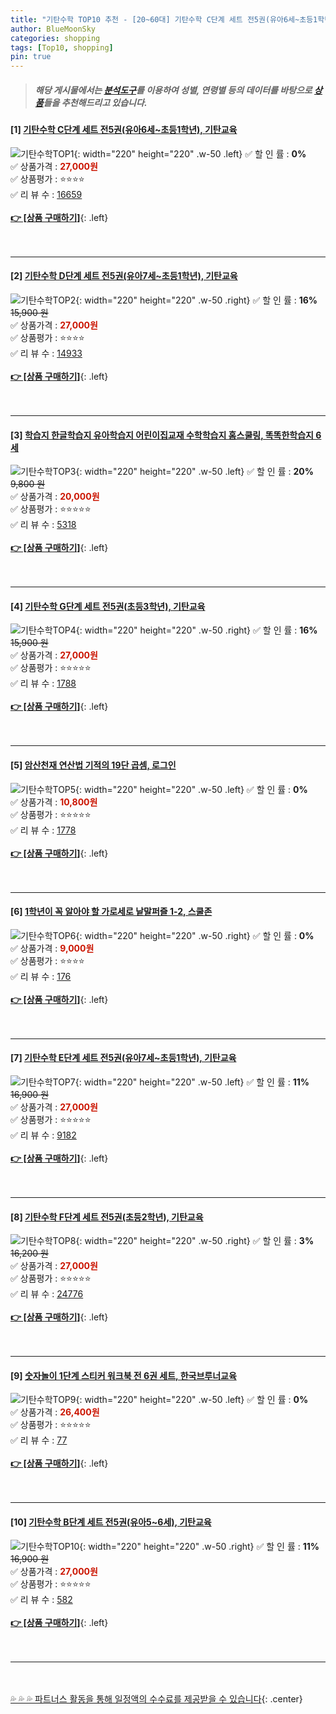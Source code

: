 ```yaml
---
title: "기탄수학 TOP10 추천 - [20~60대] 기탄수학 C단계 세트 전5권(유아6세~초등1학년), 기탄교육"
author: BlueMoonSky
categories: shopping
tags: [Top10, shopping]
pin: true
---
```


> ##### 해당 게시물에서는 [**분석도구**](https://itemscout.io/)를 이용하여 **성별**, **연령별** 등의 데이터를 바탕으로 [**상품**](https://link.coupang.com/a/baae76)들을 추천해드리고 있습니다.

#### [1] [기탄수학 C단계 세트 전5권(유아6세~초등1학년), 기탄교육](https://link.coupang.com/re/AFFSDP?lptag=AF5964186&subid=bluemoonsky6999&pageKey=1274189&traceid=V0-153&itemId=276791398&vendorItemId=3006997890)
![기탄수학TOP1](https://thumbnail6.coupangcdn.com/thumbnails/remote/230x230ex/image/retail/images/1269978983910579-43339160-6fe4-46f9-b69b-a74a8341ec01.jpg){: width="220" height="220" .w-50 .left}
✅ 할 인 률 : **0%** <br>
✅ 상품가격 : <span style="color:#cb1400"> **27,000원** </span><br>
✅ 상품평가 : ⭐⭐⭐⭐<br>
✅ 리 뷰 수 : [16659](https://link.coupang.com/re/AFFSDP?lptag=AF5964186&subid=bluemoonsky6999&pageKey=1274189&traceid=V0-153&itemId=276791398&vendorItemId=3006997890)<br>
<br>
[**👉  [상품 구매하기]**](https://link.coupang.com/re/AFFSDP?lptag=AF5964186&subid=bluemoonsky6999&pageKey=1274189&traceid=V0-153&itemId=276791398&vendorItemId=3006997890){: .left}
<br>
<br>
<br>

***

#### [2] [기탄수학 D단계 세트 전5권(유아7세~초등1학년), 기탄교육](https://link.coupang.com/re/AFFSDP?lptag=AF5964186&subid=bluemoonsky6999&pageKey=1274189&traceid=V0-153&itemId=21999044&vendorItemId=3006997893)
![기탄수학TOP2](https://thumbnail6.coupangcdn.com/thumbnails/remote/230x230ex/image/retail/images/2702826535872047-8ac7b804-3785-449e-9caf-58dabf30deec.jpg){: width="220" height="220" .w-50 .right}
✅ 할 인 률 : **16%** ~~<del class="base-price"> 15,900  </del>원~~<br>
✅ 상품가격 : <span style="color:#cb1400"> **27,000원** </span><br>
✅ 상품평가 : ⭐⭐⭐⭐<br>
✅ 리 뷰 수 : [14933](https://link.coupang.com/re/AFFSDP?lptag=AF5964186&subid=bluemoonsky6999&pageKey=1274189&traceid=V0-153&itemId=21999044&vendorItemId=3006997893)<br>
<br>
[**👉  [상품 구매하기]**](https://link.coupang.com/re/AFFSDP?lptag=AF5964186&subid=bluemoonsky6999&pageKey=1274189&traceid=V0-153&itemId=21999044&vendorItemId=3006997893){: .left}
<br>
<br>
<br>

***

#### [3] [학습지 한글학습지 유아학습지 어린이집교재 수학학습지 홈스쿨링, 똑똑한학습지 6세](https://link.coupang.com/re/AFFSDP?lptag=AF5964186&subid=bluemoonsky6999&pageKey=1370118809&traceid=V0-153&itemId=2402572389&vendorItemId=70397425032)
![기탄수학TOP3](https://thumbnail10.coupangcdn.com/thumbnails/remote/230x230ex/image/vendor_inventory/bddc/8e1298b36e06bbb3812057452ff37320e8c88c0b2ff286743be2cf28c99b.jpg){: width="220" height="220" .w-50 .left}
✅ 할 인 률 : **20%** ~~<del class="base-price"> 9,800  </del>원~~<br>
✅ 상품가격 : <span style="color:#cb1400"> **20,000원** </span><br>
✅ 상품평가 : ⭐⭐⭐⭐⭐<br>
✅ 리 뷰 수 : [5318](https://link.coupang.com/re/AFFSDP?lptag=AF5964186&subid=bluemoonsky6999&pageKey=1370118809&traceid=V0-153&itemId=2402572389&vendorItemId=70397425032)<br>
<br>
[**👉  [상품 구매하기]**](https://link.coupang.com/re/AFFSDP?lptag=AF5964186&subid=bluemoonsky6999&pageKey=1370118809&traceid=V0-153&itemId=2402572389&vendorItemId=70397425032){: .left}
<br>
<br>
<br>

***

#### [4] [기탄수학 G단계 세트 전5권(초등3학년), 기탄교육](https://link.coupang.com/re/AFFSDP?lptag=AF5964186&subid=bluemoonsky6999&pageKey=1274189&traceid=V0-153&itemId=5841237&vendorItemId=3006997897)
![기탄수학TOP4](https://thumbnail8.coupangcdn.com/thumbnails/remote/230x230ex/image/retail/images/4009492359272017-4e925bd3-1cbe-46f2-9b12-f0651e8e1c7e.jpg){: width="220" height="220" .w-50 .right}
✅ 할 인 률 : **16%** ~~<del class="base-price"> 15,900  </del>원~~<br>
✅ 상품가격 : <span style="color:#cb1400"> **27,000원** </span><br>
✅ 상품평가 : ⭐⭐⭐⭐⭐<br>
✅ 리 뷰 수 : [1788](https://link.coupang.com/re/AFFSDP?lptag=AF5964186&subid=bluemoonsky6999&pageKey=1274189&traceid=V0-153&itemId=5841237&vendorItemId=3006997897)<br>
<br>
[**👉  [상품 구매하기]**](https://link.coupang.com/re/AFFSDP?lptag=AF5964186&subid=bluemoonsky6999&pageKey=1274189&traceid=V0-153&itemId=5841237&vendorItemId=3006997897){: .left}
<br>
<br>
<br>

***

#### [5] [암산천재 연산법 기적의 19단 곱셈, 로그인](https://link.coupang.com/re/AFFSDP?lptag=AF5964186&subid=bluemoonsky6999&pageKey=7455653778&traceid=V0-153&itemId=19420841310&vendorItemId=86532343757)
![기탄수학TOP5](https://thumbnail10.coupangcdn.com/thumbnails/remote/230x230ex/image/retail/images/2023/07/10/11/3/90aa7504-5678-40a2-ba52-142f7b31025a.jpg){: width="220" height="220" .w-50 .left}
✅ 할 인 률 : **0%** <br>
✅ 상품가격 : <span style="color:#cb1400"> **10,800원** </span><br>
✅ 상품평가 : ⭐⭐⭐⭐⭐<br>
✅ 리 뷰 수 : [1778](https://link.coupang.com/re/AFFSDP?lptag=AF5964186&subid=bluemoonsky6999&pageKey=7455653778&traceid=V0-153&itemId=19420841310&vendorItemId=86532343757)<br>
<br>
[**👉  [상품 구매하기]**](https://link.coupang.com/re/AFFSDP?lptag=AF5964186&subid=bluemoonsky6999&pageKey=7455653778&traceid=V0-153&itemId=19420841310&vendorItemId=86532343757){: .left}
<br>
<br>
<br>

***

#### [6] [1학년이 꼭 알아야 할 가로세로 낱말퍼즐 1-2, 스쿨존](https://link.coupang.com/re/AFFSDP?lptag=AF5964186&subid=bluemoonsky6999&pageKey=1093672307&traceid=V0-153&itemId=2050488893&vendorItemId=70049809921)
![기탄수학TOP6](https://thumbnail7.coupangcdn.com/thumbnails/remote/230x230ex/image/vendor_inventory/0ea8/9a704d4f6c24dd8e1114634b08286786ce56ff8c9594b4a97dc0decce67e.jpg){: width="220" height="220" .w-50 .right}
✅ 할 인 률 : **0%** <br>
✅ 상품가격 : <span style="color:#cb1400"> **9,000원** </span><br>
✅ 상품평가 : ⭐⭐⭐⭐<br>
✅ 리 뷰 수 : [176](https://link.coupang.com/re/AFFSDP?lptag=AF5964186&subid=bluemoonsky6999&pageKey=1093672307&traceid=V0-153&itemId=2050488893&vendorItemId=70049809921)<br>
<br>
[**👉  [상품 구매하기]**](https://link.coupang.com/re/AFFSDP?lptag=AF5964186&subid=bluemoonsky6999&pageKey=1093672307&traceid=V0-153&itemId=2050488893&vendorItemId=70049809921){: .left}
<br>
<br>
<br>

***

#### [7] [기탄수학 E단계 세트 전5권(유아7세~초등1학년), 기탄교육](https://link.coupang.com/re/AFFSDP?lptag=AF5964186&subid=bluemoonsky6999&pageKey=1274189&traceid=V0-153&itemId=21997366&vendorItemId=3006997894)
![기탄수학TOP7](https://thumbnail7.coupangcdn.com/thumbnails/remote/230x230ex/image/retail/images/4009393248486774-0adb4a88-5944-4d1a-b93f-cdade3a7f312.jpg){: width="220" height="220" .w-50 .left}
✅ 할 인 률 : **11%** ~~<del class="base-price"> 16,900  </del>원~~<br>
✅ 상품가격 : <span style="color:#cb1400"> **27,000원** </span><br>
✅ 상품평가 : ⭐⭐⭐⭐⭐<br>
✅ 리 뷰 수 : [9182](https://link.coupang.com/re/AFFSDP?lptag=AF5964186&subid=bluemoonsky6999&pageKey=1274189&traceid=V0-153&itemId=21997366&vendorItemId=3006997894)<br>
<br>
[**👉  [상품 구매하기]**](https://link.coupang.com/re/AFFSDP?lptag=AF5964186&subid=bluemoonsky6999&pageKey=1274189&traceid=V0-153&itemId=21997366&vendorItemId=3006997894){: .left}
<br>
<br>
<br>

***

#### [8] [기탄수학 F단계 세트 전5권(초등2학년), 기탄교육](https://link.coupang.com/re/AFFSDP?lptag=AF5964186&subid=bluemoonsky6999&pageKey=1274189&traceid=V0-153&itemId=5540080&vendorItemId=3006997895)
![기탄수학TOP8](https://thumbnail6.coupangcdn.com/thumbnails/remote/230x230ex/image/retail/images/2703422275056612-43f84cd8-a971-4c33-8f63-5f24bb51df6b.jpg){: width="220" height="220" .w-50 .right}
✅ 할 인 률 : **3%** ~~<del class="base-price"> 16,200  </del>원~~<br>
✅ 상품가격 : <span style="color:#cb1400"> **27,000원** </span><br>
✅ 상품평가 : ⭐⭐⭐⭐⭐<br>
✅ 리 뷰 수 : [24776](https://link.coupang.com/re/AFFSDP?lptag=AF5964186&subid=bluemoonsky6999&pageKey=1274189&traceid=V0-153&itemId=5540080&vendorItemId=3006997895)<br>
<br>
[**👉  [상품 구매하기]**](https://link.coupang.com/re/AFFSDP?lptag=AF5964186&subid=bluemoonsky6999&pageKey=1274189&traceid=V0-153&itemId=5540080&vendorItemId=3006997895){: .left}
<br>
<br>
<br>

***

#### [9] [숫자놀이 1단계 스티커 워크북 전 6권 세트, 한국브루너교육](https://link.coupang.com/re/AFFSDP?lptag=AF5964186&subid=bluemoonsky6999&pageKey=7552739278&traceid=V0-153&itemId=19880800918&vendorItemId=86912178891)
![기탄수학TOP9](https://thumbnail7.coupangcdn.com/thumbnails/remote/230x230ex/image/vendor_inventory/6fc9/3fc2ac371947bac45cd702644a12f23520570f18a9c40d84badecea4faa7.jpg){: width="220" height="220" .w-50 .left}
✅ 할 인 률 : **0%** <br>
✅ 상품가격 : <span style="color:#cb1400"> **26,400원** </span><br>
✅ 상품평가 : ⭐⭐⭐⭐⭐<br>
✅ 리 뷰 수 : [77](https://link.coupang.com/re/AFFSDP?lptag=AF5964186&subid=bluemoonsky6999&pageKey=7552739278&traceid=V0-153&itemId=19880800918&vendorItemId=86912178891)<br>
<br>
[**👉  [상품 구매하기]**](https://link.coupang.com/re/AFFSDP?lptag=AF5964186&subid=bluemoonsky6999&pageKey=7552739278&traceid=V0-153&itemId=19880800918&vendorItemId=86912178891){: .left}
<br>
<br>
<br>

***

#### [10] [기탄수학 B단계 세트 전5권(유아5~6세), 기탄교육](https://link.coupang.com/re/AFFSDP?lptag=AF5964186&subid=bluemoonsky6999&pageKey=1274189&traceid=V0-153&itemId=57701916&vendorItemId=3006997889)
![기탄수학TOP10](https://thumbnail8.coupangcdn.com/thumbnails/remote/230x230ex/image/retail/images/2703150167194317-6477831f-9ecd-430e-9b93-442617eaf064.jpg){: width="220" height="220" .w-50 .right}
✅ 할 인 률 : **11%** ~~<del class="base-price"> 16,900  </del>원~~<br>
✅ 상품가격 : <span style="color:#cb1400"> **27,000원** </span><br>
✅ 상품평가 : ⭐⭐⭐⭐⭐<br>
✅ 리 뷰 수 : [582](https://link.coupang.com/re/AFFSDP?lptag=AF5964186&subid=bluemoonsky6999&pageKey=1274189&traceid=V0-153&itemId=57701916&vendorItemId=3006997889)<br>
<br>
[**👉  [상품 구매하기]**](https://link.coupang.com/re/AFFSDP?lptag=AF5964186&subid=bluemoonsky6999&pageKey=1274189&traceid=V0-153&itemId=57701916&vendorItemId=3006997889){: .left}
<br>
<br>
<br>

***
<br><br>[💦 💦 💦 파트너스 활동을 통해 일정액의 수수료를 제공받을 수 있습니다](https://link.coupang.com/a/baae76){: .center}